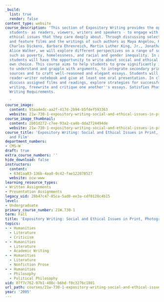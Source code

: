 ```yaml
---
_build:
  list: true
  render: false
content_type: website
course_description: 'This section of Expository Writing provides the opportunity for
  students- as readers, viewers, writers and speakers - to engage with social and
  ethical issues that they care deeply about. Through discussing selected documentary
  and feature films and the writings of such authors as Maya Angelou, Robert Coles,
  Charles Dickens, Barbara Ehrenreich, Martin Luther King, Jr., Jonathan Kozol, and
  Alice Walker, we will explore different perspectives on a range of social problems
  such as poverty, homelessness, and racial and gender inequality. In assigned essays,
  students will have the opportunity to write about social and ethical issues of their
  own choice. This course aims to help students to grow significantly in their ability
  to understand and grapple with arguments, to integrate secondary print and visual
  sources and to craft well-reasoned and elegant essays. Students will also keep a
  reader-writer notebook and give at least one oral presentation. In class we will
  discuss assigned films and readings, explore strategies for successful academic
  writing, freewrite and critique one another''s essays. Satisfies Phase I and CI
  Writing Requirements.

  '
course_image:
  content: 93aa4edc-aa2f-417d-2b94-b5fdef593363
  website: 21w-730-1-expository-writing-social-and-ethical-issues-in-print-photography-and-film-fall-2005
course_image_thumbnail:
  content: 2b01d272-c7ee-93a2-ca4b-dda2724494de
  website: 21w-730-1-expository-writing-social-and-ethical-issues-in-print-photography-and-film-fall-2005
course_title: 'Expository Writing: Social and Ethical Issues in Print, Photography
  and Film'
department_numbers:
- CMS-W
draft: true
extra_course_numbers: ''
hide_download: false
instructors:
  content:
  - 63d1aa03-136b-4aa8-0c42-fae122078527
  website: ocw-www
learning_resource_types:
- Written Assignments
- Presentation Assignments
legacy_uid: 28b47c47-85ca-5ad0-ee3a-cdf0128c4b15
level:
- Undergraduate
primary_course_number: 21W.730-1
term: Fall
title: 'Expository Writing: Social and Ethical Issues in Print, Photography and Film'
topics:
- - Humanities
  - Literature
  - Criticism
- - Humanities
  - Literature
  - Academic Writing
- - Humanities
  - Literature
  - Nonfiction Prose
- - Humanities
  - Philosophy
  - Political Philosophy
uid: 07f7c762-97b1-408c-b6bd-f0c3276c1801
url_path: courses/21w-730-1-expository-writing-social-and-ethical-issues-in-print-photography-and-film-fall-2005
year: '2005'
---
```

